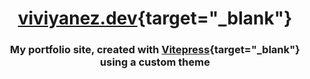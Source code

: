 <div align="center">

  # [viviyanez.dev](https://www.viviyanez.dev/){target="_blank"}

  ### My portfolio site, created with [Vitepress](https://vitepress.dev/){target="_blank"} using a custom theme

  
</div>
